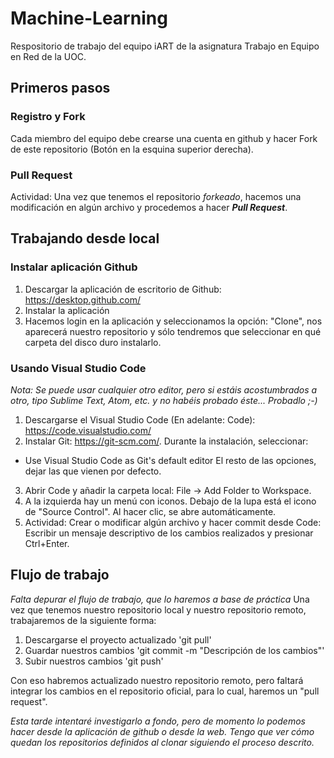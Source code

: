 # Machine-Learning
Respositorio de trabajo del equipo iART de la asignatura Trabajo en Equipo en Red de la UOC.

## Primeros pasos
### Registro y Fork
Cada miembro del equipo debe crearse una cuenta en github y hacer Fork de este repositorio (Botón en la esquina superior derecha).
### Pull Request
Actividad: Una vez que tenemos el repositorio _forkeado_, hacemos una modificación en algún archivo y procedemos a hacer ***Pull Request***.

## Trabajando desde local
### Instalar aplicación Github
1. Descargar la aplicación de escritorio de Github: https://desktop.github.com/
2. Instalar la aplicación
3. Hacemos login en la aplicación y seleccionamos la opción: "Clone", nos aparecerá nuestro repositorio y sólo tendremos que seleccionar en qué carpeta del disco duro instalarlo.

### Usando Visual Studio Code
_Nota: Se puede usar cualquier otro editor, pero si estáis acostumbrados a otro, tipo Sublime Text, Atom, etc. y no habéis probado éste... Probadlo ;-)_
1. Descargarse el Visual Studio Code (En adelante: Code): https://code.visualstudio.com/
2. Instalar Git: https://git-scm.com/. Durante la instalación, seleccionar:
  - Use Visual Studio Code as Git's default editor
  El resto de las opciones, dejar las que vienen por defecto.
3. Abrir Code y añadir la carpeta local: File -> Add Folder to Workspace.
4. A la izquierda hay un menú con iconos. Debajo de la lupa está el icono de "Source Control". Al hacer clic, se abre automáticamente.
5. Actividad: Crear o modificar algún archivo y hacer commit desde Code: Escribir un mensaje descriptivo de los cambios realizados y presionar Ctrl+Enter.

## Flujo de trabajo
_Falta depurar el flujo de trabajo, que lo haremos a base de práctica_
Una vez que tenemos nuestro repositorio local y nuestro repositorio remoto, trabajaremos de la siguiente forma:
1. Descargarse el proyecto actualizado
  'git pull'
2. Guardar nuestros cambios
  'git commit -m "Descripción de los cambios"'
3. Subir nuestros cambios
  'git push'

Con eso habremos actualizado nuestro repositorio remoto, pero faltará integrar los cambios en el repositorio oficial, para lo cual, haremos un "pull request".

_Esta tarde intentaré investigarlo a fondo, pero de momento lo podemos hacer desde la aplicación de github o desde la web. Tengo que ver cómo quedan los repositorios definidos al clonar siguiendo el proceso descrito._
